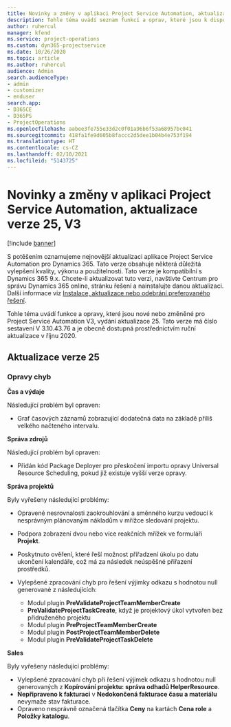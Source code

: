 ```yaml
---
title: Novinky a změny v aplikaci Project Service Automation, aktualizace verze 25, V3
description: Tohle téma uvádí seznam funkcí a oprav, které jsou k dispozici v Project Service Automation, aktualizace verze 25, V3.
author: ruhercul
manager: kfend
ms.service: project-operations
ms.custom: dyn365-projectservice
ms.date: 10/26/2020
ms.topic: article
ms.author: ruhercul
audience: Admin
search.audienceType:
- admin
- customizer
- enduser
search.app:
- D365CE
- D365PS
- ProjectOperations
ms.openlocfilehash: aabee3fe755e33d2c0f01a96b6f53a68957bc041
ms.sourcegitcommit: 418fa1fe9d605b8faccc2d5dee1b04b4e753f194
ms.translationtype: HT
ms.contentlocale: cs-CZ
ms.lasthandoff: 02/10/2021
ms.locfileid: "5143725"
---
```

# <a name="whats-new-or-changed-in-project-service-automation-update-release-25-v3"></a>Novinky a změny v aplikaci Project Service Automation, aktualizace verze 25, V3

[!include [banner](../includes/psa-now-project-operations.md)]

S potěšením oznamujeme nejnovější aktualizaci aplikace Project Service Automation pro Dynamics 365. Tato verze obsahuje některá důležitá vylepšení kvality, výkonu a použitelnosti. Tato verze je kompatibilní s Dynamics 365 9.x. Chcete-li aktualizovat tuto verzi, navštivte Centrum pro správu Dynamics 365 online, stránku řešení a nainstalujte danou aktualizaci. Další informace viz [Instalace, aktualizace nebo odebrání preferovaného řešení](https://docs.microsoft.com/power-platform/admin/install-remove-preferred-solution).

Tohle téma uvádí funkce a opravy, které jsou nové nebo změněné pro Project Service Automation V3, vydání aktualizace 25. Tato verze má číslo sestavení V 3.10.43.76 a je obecně dostupná prostřednictvím ruční aktualizace v říjnu 2020.

## <a name="update-release-25"></a>Aktualizace verze 25

### <a name="bug-fixes"></a>Opravy chyb

**Čas a výdaje**

Následující problém byl opraven:

- Graf časových záznamů zobrazující dodatečná data na základě příliš velkého načteného intervalu.

**Správa zdrojů**

Následující problém byl opraven:

- Přidán kód Package Deployer pro přeskočení importu opravy Universal Resource Scheduling, pokud již existuje vyšší verze opravy.

**Správa projektů**

Byly vyřešeny následující problémy:

- Opravené nesrovnalosti zaokrouhlování a směnného kurzu vedoucí k nesprávným plánovaným nákladům v mřížce sledování projektu.
- Podpora zobrazení dvou nebo více reakčních mřížek ve formuláři **Projekt**.
- Poskytnuto ověření, které řeší možnost přiřadzení úkolu po datu ukončení kalendáře, což má za následek neúspěšné přiřazení prostředků.
- Vylepšené zpracování chyb pro řešení výjimky odkazu s hodnotou null generované z následujících:

    - Modul plugin **PreValidateProjectTeamMemberCreate**
    - **PreValidateProjectTaskCreate**, když je projektový úkol vytvořen bez přidruženého projektu
    - Modul plugin **PreProjectTeamMemberCreate**
    - Modul plugin **PostProjectTeamMemberDelete**
    - Modul plugin **PreValidateProjectTaskDelete**

**Sales**

Byly vyřešeny následující problémy:

- Vylepšené zpracování chyb při řešení výjimek odkazu s hodnotou null generovaných z **Kopírování projektu: správa odhadů HelperResource**.
- **Nepřipraveno k fakturaci** v **Nedokončená fakturace času a materiálu** nevymaže stav fakturace.
- Opraveno nesprávně označená tlačítka **Ceny** na kartách **Cena role** a **Položky katalogu**.

